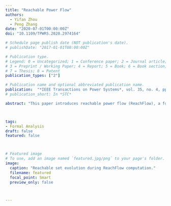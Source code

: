 ```yaml
---
title: "Reachable Power Flow"
authors:
  - Yifan Zhou
  - Peng Zhang
date: "2020-07-01T00:00:00Z"
doi: "10.1109/TPWRS.2020.2974164"

# Schedule page publish date (NOT publication's date).
# publishDate: "2017-01-01T00:00:00Z"

# Publication type.
# Legend: 0 = Uncategorized; 1 = Conference paper; 2 = Journal article;
# 3 = Preprint / Working Paper; 4 = Report; 5 = Book; 6 = Book section;
# 7 = Thesis; 8 = Patent
publication_types: ["2"]

# Publication name and optional abbreviated publication name.
publication:  "*IEEE Transactions on Power Systems*, vol. 35, no. 4, pp. 3290-3293"
# publication_short: In *STC*

abstract: "This paper introduces reachable power flow (ReachFlow), a formal method providing a provably over-approximated enclosure of the complete set of the power flow solutions that “can be reached” under various uncertainties. The novelty of ReachFlow lies in: (1) an ordinary differential equation (ODE) formulation which maps the iterative power flow solving process into a virtual dynamic; (2) a reachability analysis of the virtual ODE model which enclose all possible (infinite) power flow solutions under uncertainties in one calculation. Case studies verify the efficacy of ReachFlow as a formal method and, in particular, its capability of handling islanded droop-based microgrids under uncertainties."



tags:
- Formal Analysis
draft: false
featured: false



# Featured image
# To use, add an image named `featured.jpg/png` to your page's folder. 
image:
  caption: "Reachable set evolution during ReachFlow computation."
  filename: featured
  focal_point: Smart
  preview_only: false



---
```



